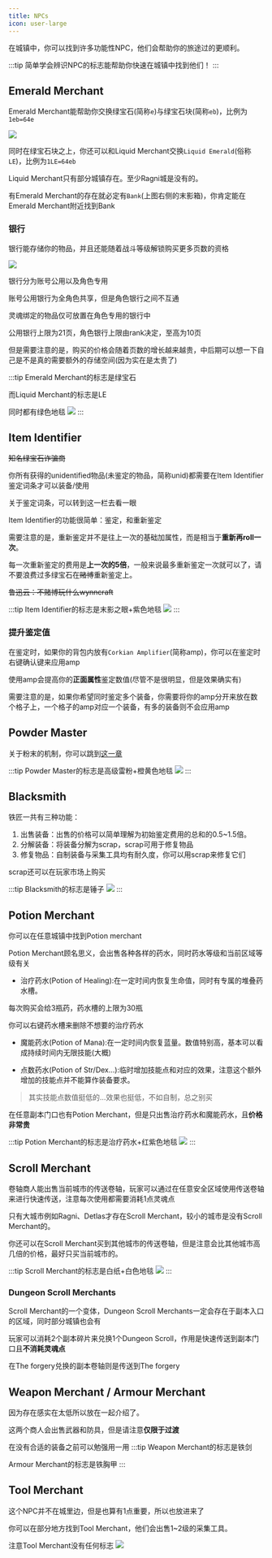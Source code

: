 ```yaml
---
title: NPCs
icon: user-large
---
```


在城镇中，你可以找到许多功能性NPC，他们会帮助你的旅途过的更顺利。

:::tip
简单学会辨识NPC的标志能帮助你快速在城镇中找到他们！
:::

## Emerald Merchant

Emerald Merchant能帮助你交换绿宝石(简称`e`)与绿宝石块(简称`eb`)，比例为`1eb=64e`

![](/assets/img/bank1.jpg)

同时在绿宝石块之上，你还可以和Liquid Merchant交换`Liquid Emerald`(俗称`LE`)，比例为`1LE=64eb`

Liquid Merchant只有部分城镇存在。至少Ragni城是没有的。

有Emerald Merchant的存在就必定有`Bank`(上图右侧的末影箱)，你肯定能在Emerald Merchant附近找到Bank

### 银行

银行能存储你的物品，并且还能随着战斗等级解锁购买更多页数的资格

![](/assets/img/bank4.jpg)

银行分为账号公用以及角色专用

账号公用银行为全角色共享，但是角色银行之间不互通

灵魂绑定的物品仅可放置在角色专用的银行中

公用银行上限为21页，角色银行上限由rank决定，至高为10页

但是需要注意的是，购买的价格会随着页数的增长越来越贵，中后期可以想一下自己是不是真的需要额外的存储空间(因为实在是太贵了)

:::tip
Emerald Merchant的标志是绿宝石

而Liquid Merchant的标志是LE

同时都有绿色地毯
![](/assets/img/bank2.jpg)
:::

## Item Identifier
~~知名绿宝石诈骗商~~

你所有获得的unidentified物品(未鉴定的物品，简称unid)都需要在Item Identifier鉴定词条才可以装备/使用

关于鉴定词条，可以转到这一栏去看一眼

Item Identifier的功能很简单：鉴定，和重新鉴定

需要注意的是，重新鉴定并不是往上一次的基础加属性，而是相当于**重新再roll一次**。

每一次重新鉴定的费用是**上一次的5倍**，一般来说最多重新鉴定一次就可以了，请不要浪费过多绿宝石在~~赌博~~重新鉴定上。

~~鲁迅云：不赌博玩什么wynncraft~~

:::tip
Item Identifier的标志是末影之眼+紫色地毯
![](/assets/img/identification1.jpg)
:::

### 提升鉴定值
在鉴定时，如果你的背包内放有`Corkian Amplifier`(简称amp)，你可以在鉴定时右键确认键来应用amp

使用amp会提高你的**正面属性**鉴定数值(尽管不是很明显，但是效果确实有)

需要注意的是，如果你希望同时鉴定多个装备，你需要将你的amp分开来放在数个格子上，一个格子的amp对应一个装备，有多的装备则不会应用amp

## Powder Master

关于粉末的机制，你可以跳到[这一章](/WynncraftCNguide/guide/powder.html)

:::tip
Powder Master的标志是高级雷粉+橙黄色地毯
![](/assets/img/powder1.jpg)
:::

## Blacksmith

铁匠一共有三种功能：

1. 出售装备：出售的价格可以简单理解为初始鉴定费用的总和的0.5~1.5倍。
2. 分解装备：将装备分解为scrap，scrap可用于修复物品
3. 修复物品：自制装备与采集工具均有耐久度，你可以用scrap来修复它们

scrap还可以在玩家市场上购买


:::tip
Blacksmith的标志是锤子
![](/assets/img/blacksmith1.jpg)
:::

## Potion Merchant
你可以在任意城镇中找到Potion merchant

Potion Merchant顾名思义，会出售各种各样的药水，同时药水等级和当前区域等级有关

+ 治疗药水(Potion of Healing):在一定时间内恢复生命值，同时有专属的堆叠药水槽。

每次购买会给3瓶药，药水槽的上限为30瓶

你可以右键药水槽来删除不想要的治疗药水

+ 魔能药水(Potion of Mana):在一定时间内恢复蓝量。数值特别高，基本可以看成持续时间内无限技能(大概)

+ 点数药水(Potion of Str/Dex...):临时增加技能点和对应的效果，注意这个额外增加的技能点并不能算作装备要求。
>其实技能点数值挺低的...效果也挺低，不如自制，总之别买

在任意副本门口也有Potion Merchant，但是只出售治疗药水和魔能药水，且**价格非常贵**

:::tip
Potion Merchant的标志是治疗药水+红紫色地毯
![](/assets/img/potion1.jpg)
:::

## Scroll Merchant
卷轴商人能出售当前城市的传送卷轴，玩家可以通过在任意安全区域使用传送卷轴来进行快速传送，注意每次使用都需要消耗1点灵魂点

只有大城市例如Ragni、Detlas才存在Scroll Merchant，较小的城市是没有Scroll Merchant的。

你还可以在Scroll Merchant买到其他城市的传送卷轴，但是注意会比其他城市高几倍的价格，最好只买当前城市的。

:::tip
Scroll Merchant的标志是白纸+白色地毯
![](/assets/img/scroll.jpg)
:::

### Dungeon Scroll Merchants
Scroll Merchant的一个变体，Dungeon Scroll Merchants一定会存在于副本入口的区域，同时部分城镇也会有

玩家可以消耗2个副本碎片来兑换1个Dungeon Scroll，作用是快速传送到副本门口且**不消耗灵魂点**

在The forgery兑换的副本卷轴则是传送到The forgery

## Weapon Merchant / Armour Merchant
因为存在感实在太低所以放在一起介绍了。

这两个商人会出售武器和防具，但是请注意**仅限于过渡**

在没有合适的装备之前可以勉强用一用
:::tip
Weapon Merchant的标志是铁剑

Armour Merchant的标志是铁胸甲
:::

## Tool Merchant
这个NPC并不在城里边，但是也算有1点重要，所以也放进来了

你可以在部分地方找到Tool Merchant，他们会出售1~2级的采集工具。

注意Tool Merchant没有任何标志
![](/assets/img/toolmerchant1.jpg)